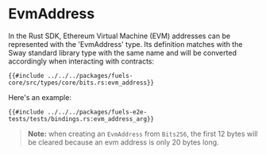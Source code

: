 # EvmAddress

In the Rust SDK, Ethereum Virtual Machine (EVM) addresses can be represented with the 'EvmAddress' type. Its definition matches with the Sway standard library type with the same name and will be converted accordingly when interacting with contracts:

```rust,ignore
{{#include ../../../packages/fuels-core/src/types/core/bits.rs:evm_address}}
```

Here's an example:

```rust,ignore
{{#include ../../../packages/fuels-e2e-tests/tests/bindings.rs:evm_address_arg}}
```

> **Note:** when creating an `EvmAddress` from `Bits256`, the first 12 bytes will be cleared because an evm address is only 20 bytes long.
